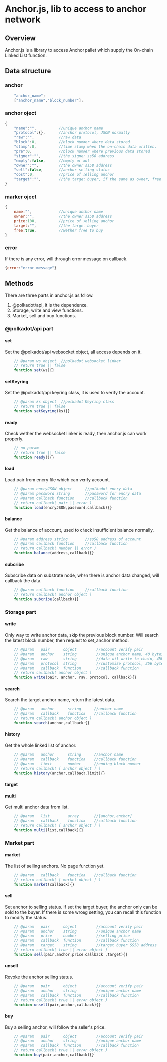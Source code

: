 # Anchor.js, lib to access to anchor network

## Overview

Anchor.js is a library to access Anchor pallet which supply the On-chain Linked List function. 

## Data structure

### anchor

```Javascript
    "anchor_name";
    ["anchor_name","block_number"];
```

### anchor oject

```Javascript
{
    "name":"",          //unique anchor name
    "protocol":{},      //anchor protocol, JSON normally
    "raw":"",           //raw data
    "block":0,          //block number where data stored
    "stamp":0,          //time stamp when the on-chain data written.
    "pre":0,            //block number where previous data stored
    "signer":"",        //the signer ss58 address
    "empty":false,      //empty or not
    "owner":"",         //the owner ss58 address
    "sell":false,       //anchor selling status
    "cost":0,           //price of selling anchor
    "target":"",        //the target buyer, if the same as owner, free to buy
}
```

### marker oject

```Javascript
{
    name:"",            //unique anchor name
    owner:"",           //the owner ss58 address
    price:100,          //price of selling anchor
    target:"",          //the target buyer
    free:true,          //wether free to buy
}
```

### error

If there is any error, will through error message on callback.

```Javascript
{error:"error message"}
```

## Methods

There are three parts in anchor.js as follow.

1. @polkadot/api, it is the dependence.
2. Storage, write and view functions.
3. Market, sell and buy functions.

### @polkadot/api part

#### set

Set the @polkadot/api websocket object, all access depends on it.

```javascript
    // @param ws object  //polkadot websocket linker
    // return true || false
    function set(ws){}
```

#### setKeyring

Set the @polkadot/api keyring class, it is used to verify the account.

```javascript
    // @param ks object  //polkadot Keyring class
    // return true || false
    function setKeyring(ks){}
```

#### ready

Check wether the websocket linker is ready, then anchor.js can work properly.

```javascript
    // no param
    // return true || false
    function ready(){}
```

#### load

Load pair from encry file which can verify account.

```javascript
    // @param encryJSON object      //polkadot encry data
    // @param password string       //password for encry data
    // @param callback function     //callback function
    // return callback( pair || error )
    function load(encryJSON,password,callback){}
```

#### balance

Get the balance of account, used to check insufficient balance normally.

```javascript
    // @param address string        //ss58 address of account
    // @param callback function     //callback function
    // return callback( number || error )
    function balance(address,callback){}
```

#### subcribe

Subscribe data on substrate node, when there is anchor data changed, will callback the data.

```javascript
    // @param callback function     //callback function
    // return callback( anchor object )
    function subcribe(callback){}
```

### Storage part

#### write

Only way to write anchor data, skip the previous block number. Will search the latest block number, then request to set_anchor method.

```javascript
    // @param   pair      object         //account verify pair
    // @param   anchor    string         //unique anchor name, 40 bytes max
    // @param   raw       string         //data wil write to chain, 4MB max
    // @param   protocol  string         //customize protocol, 256 bytes max
    // @param   callback  function       //callback function
    // return callback( anchor object )
    function write(pair, anchor, raw, protocol, callback){}
```

#### search

Search the target anchor name, return the latest data.

```javascript
    // @param   anchor      string      //anchor name
    // @param   callback    function    //callback function
    // return callback( anchor object )
    function search(anchor,callback){}
```

#### history

Get the whole linked list of anchor.

```javascript
    // @param   anchor      string      //anchor name
    // @param   callback    function    //callback function
    // @param   limit       number      //ending block number
    // return callback( [ anchor object ] )
    function history(anchor,callback,limit){}
```

#### target

#### multi

Get multi anchor data from list.

```javascript
    // @param   list        array       //[anchor,anchor]
    // @param   callback    function    //callback function
    // return callback( [ anchor object ] )
    function multi(list,callback){}
```

### Market part

#### market

The list of selling anchors. No page function yet.

```javascript
    // @param   callback    function    //callback function
    // return callback( [ market object ] )
    function market(callback){}
```

#### sell

Set anchor to selling status. If set the target buyer, the anchor only can be sold to the buyer. If there is some wrong setting, you can recall this function to modify the status.

```javascript
    // @param   pair      object         //account verify pair
    // @param   anchor    string         //unique anchor name
    // @param   price     number         //selling price
    // @param   callback  function       //callback function
    // @param   target    string         //target buyer SS58 address
    // return callback( true || error object )
    function sell(pair,anchor,price,callback ,target){}
```

#### unsell

Revoke the anchor selling status.

```javascript
    // @param   pair      object         //account verify pair
    // @param   anchor    string         //unique anchor name
    // @param   callback  function       //callback function
    // return callback( true || error object )
    function unsell(pair,anchor,callback){}
```

#### buy

Buy a selling anchor, will follow the seller's price.

```javascript
    // @param   pair      object         //account verify pair
    // @param   anchor    string         //unique anchor name
    // @param   callback  function       //callback function
    // return callback( true || error object )
    function buy(pair,anchor,callback){}
```
